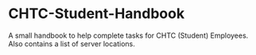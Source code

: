 # CHTC-Student-Handbook
A small handbook to help complete tasks for CHTC (Student) Employees. Also contains a list of server locations.
